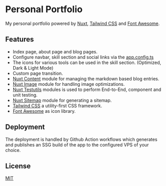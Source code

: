 # Personal Portfolio
My personal portfolio powered by [Nuxt](https://nuxt.com/), [Tailwind CSS](https://tailwindcss.com/) and [Font Awesome](https://fontawesome.com/).

## Features
* Index page, about page and blog pages.
* Configure navbar, skill section and social links via the [app.config.ts](app.config.ts)
* The icons for various tools can be used in the skill section. (Optimized, Dark & Light Mode)
* Custom page transition.
* [Nuxt Content](https://content.nuxtjs.org/) module for managing the markdown based blog entries.
* [Nuxt Image](https://image.nuxtjs.org/) module for handling image optimizations.
* [Nuxt Testutils](https://nuxt.com/docs/getting-started/testing) modules is used to perform End-to-End, component and unit testing.
* [Nuxt Sitemap](https://nuxtseo.com/sitemap/getting-started/installation) module for generating a sitemap.
* [Tailwind CSS](https://tailwindcss.com/) a utility-first CSS framework.
* [Font Awesome](https://fontawesome.com/) as icon library.

## Deployment
The deployment is handled by Github Action workflows which generates and publishes an SSG build of the app to the configured VPS of your choice.

## License
[MIT](./LICENSE)
